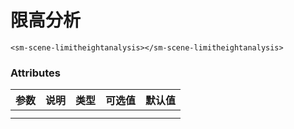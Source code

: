 # 限高分析



<sm-iframe src="http://support.supermap.com.cn:8090/webglTest/examples/component/examples/vue_limitHeightAnalysis.html"></sm-iframe>

```vue
<sm-scene-limitheightanalysis></sm-scene-limitheightanalysis>    
```

### Attributes

| 参数 | 说明 | 类型 | 可选值 | 默认值 |
| :--- | :--- | :--- | :----- | :----- |
|      |      |      |        |        |
|      |      |      |        |        |
